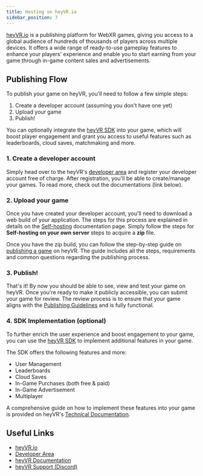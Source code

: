 ```yaml
---
title: Hosting on heyVR.io
sidebar_position: 7
---
```


[heyVR.io](https://heyvr.io) is a publishing platform for WebXR games, giving you access to a global audience of hundreds of thousands of players across multiple devices. It offers a wide range of ready-to-use gameplay features to enhance your players' experience and enable you to start earning from your game through in-game content sales and advertisements.

## Publishing Flow

To publish your game on heyVR, you'll need to follow a few simple steps:

1. Create a developer account (assuming you don't have one yet)
2. Upload your game
3. Publish!

You can optionally integrate the [heyVR SDK](https://docs.heyvr.io/en/game-development/sdk) into your game, which will boost player engagement and grant you access to useful features such as leaderboards, cloud saves, matchmaking and more.

### 1. Create a developer account

Simply head over to the heyVR's [developer area][2] and register your developer account free of charge. 
After registration, you'll be able to create/manage your games. To read more, check out the documentations (link below).

### 2. Upload your game

Once you have created your developer account, you'll need to download a web build of your application.
The steps for this process are explained in details on the [Self-hosting][1] documentation page. 
Simply follow the steps for **Self-hosting on your own server** steps to acquire a **zip** file.

Once you have the zip build, you can follow the step-by-step guide on [publishing a game][4] on heyVR.
The guide includes all the steps, requirements and common questions regarding the publishing process.

### 3. Publish!

That's it! By now you should be able to see, view and test your game on heyVR. 
Once you're ready to make it publicly accessible, you can submit your game for review. 
The review process is to ensure that your game aligns with the [Publishing Guidelines][8] and is fully functional.

### 4. SDK Implementation (optional)

To further enrich the user experience and boost engagement to your game, you can use the [heyVR SDK][5] to implement additional features in your game. 

The SDK offers the following features and more:

- User Management
- Leaderboards
- Cloud Saves
- In-Game Purchases (both free & paid)
- In-Game Advertisement
- Multiplayer

A comprehensive guide on how to implement these features into your game is provided on heyVR's [Technical Documentation][5].

## Useful Links

- [heyVR.io][6]
- [Developer Area][2]
- [heyVR Documentation][3]
- [heyVR Support (Discord)][7]

[1]: /user-manual/publishing/web/self-hosting/#self-hosting-on-your-own-server
[2]: https://developer.heyvr.io
[3]: https://docs.heyvr.io
[4]: https://docs.heyvr.io/en/developer-area/publish-a-game
[5]: https://docs.heyvr.io/en/game-development/sdk
[6]: https://heyvr.io
[7]: https://heyvr.io/discord
[8]: https://heyvr.io/hc/legal/heyvr-io-publishing-policies